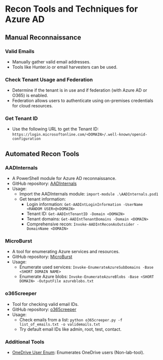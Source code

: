 # Recon Tools and Techniques for Azure AD

## Manual Reconnaissance

### Valid Emails
- Manually gather valid email addresses.
- Tools like Hunter.io or email harvesters can be used.

### Check Tenant Usage and Federation
- Determine if the tenant is in use and if federation (with Azure AD or O365) is enabled.
- Federation allows users to authenticate using on-premises credentials for cloud resources.

### Get Tenant ID
- Use the following URL to get the Tenant ID:
  `https://login.microsoftonline.com/<DOMAIN>/.well-known/openid-configuration`

## Automated Recon Tools

### AADInternals
- A PowerShell module for Azure AD reconnaissance.
- GitHub repository: [AADInternals](https://github.com/Gerenios/AADInternals)
- Usage:
  - Import the AADInternals module: `import-module .\AADInternals.psd1`
  - Get tenant information:
    - Login information: `Get-AADIntLoginInformation -UserName <RANDOM USER>@<DOMAIN>`
    - Tenant ID: `Get-AADIntTenantID -Domain <DOMAIN>`
    - Tenant domains: `Get-AADIntTenantDomains -Domain <DOMAIN>`
    - Comprehensive recon: `Invoke-AADIntReconAsOutsider -DomainName <DOMAIN>`

### MicroBurst
- A tool for enumerating Azure services and resources.
- GitHub repository: [MicroBurst](https://github.com/NetSPI/MicroBurst)
- Usage:
  - Enumerate used services: `Invoke-EnumerateAzureSubDomains -Base <SHORT DOMAIN NAME>`
  - Enumerate Azure blobs: `Invoke-EnumerateAzureBlobs -Base <SHORT DOMAIN> -OutputFile azureblobs.txt`

### o365creeper
- Tool for checking valid email IDs.
- GitHub repository: [o365creeper](https://github.com/LMGsec/o365creeper)
- Usage:
  - Check emails from a list: `python o365creeper.py -f list_of_emails.txt -o validemails.txt`
  - Try default email IDs like admin, root, test, contact.

### Additional Tools
- [OneDrive User Enum](https://github.com/nyxgeek/onedrive_user_enum): Enumerates OneDrive users (Non-lab-tool).
